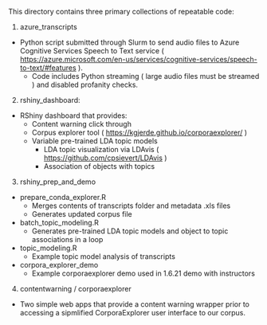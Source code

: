 This directory contains three primary collections of repeatable code:

1.  azure_transcripts
 - Python script submitted through Slurm to send audio files to Azure Cognitive Services Speech to Text service ( https://azure.microsoft.com/en-us/services/cognitive-services/speech-to-text/#features ).      
   - Code includes Python streaming ( large audio files must be streamed ) and disabled profanity checks. 
2. rshiny_dashboard:
- RShiny dashboard that provides:
  - Content warning click through
  - Corpus explorer tool ( https://kgjerde.github.io/corporaexplorer/ )
  - Variable pre-trained LDA topic models
    - LDA topic visualization via LDAvis ( https://github.com/cpsievert/LDAvis )
    - Association of objects with topics
3. rshiny_prep_and_demo
 - prepare_conda_explorer.R
   - Merges contents of transcripts folder and metadata .xls files
   - Generates updated corpus file
 - batch_topic_modeling.R
   - Generates pre-trained LDA topic models and object to topic associations in a loop
 - topic_modeling.R
   - Example topic model analysis of transcripts
 - corpora_explorer_demo
   - Example corporaexplorer demo used in 1.6.21 demo with instructors
4. contentwarning / corporaexplorer
 - Two simple web apps that provide a content warning wrapper prior to accessing a sipmlified CorporaExplorer user interface to our corpus.
